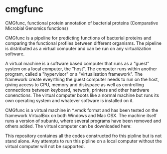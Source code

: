 cmgfunc
=======

CMGfunc, functional protein annotation of bacterial proteins (Comparative Microbial Genomics functions)

CMGfunc is a pipeline for predicting functions of bacterial proteins and comparing the functional profiles between different organisms. The pipeline is distributed as a virtual computer and can be run on any virtualization software.

A virtual machine is a software based computer that runs as a "guest" system on a local computer, the "host". The computer runs within another program, called a "hypervisor" or a "virtualisation framework". The framework create eveyrthing the guest computer needs to run on the host, giving access to CPU, memory and diskspace as well as controlling connections between keyboard, network, printers and other hardware conenctions. The virtual computer boots like a normal machine but runs its own operating system and whatever software is installed on it. 

CMGfunc is a virtual machine in *.vmdk format and has been tested on the framework VirtualBox on both Windows and Mac OSX. The machine itself runs a version of xubuntu, where several programs have been removed and others added.
The virtual computer can be downloaded here: <link to DTU FTP cite>

This repository containes all the codes constructed fro this pipline but is not stand alone. Any attempts to run this pipline on a local computer without the virtual computer will not be supported. 
